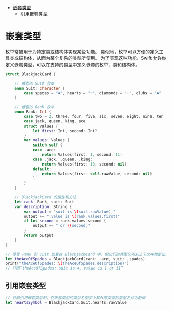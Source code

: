 <!-- TOC -->

- [嵌套类型](#%E5%B5%8C%E5%A5%97%E7%B1%BB%E5%9E%8B)
    - [引用嵌套类型](#%E5%BC%95%E7%94%A8%E5%B5%8C%E5%A5%97%E7%B1%BB%E5%9E%8B)

<!-- /TOC -->

# 嵌套类型

枚举常被用于为特定类或结构体实现某些功能。
类似地，枚举可以方便的定义工具类或结构体，从而为某个复杂的类型所使用。
为了实现这种功能，Swift 允许你定义嵌套类型，可以在支持的类型中定义嵌套的枚举、类和结构体。

```swift
struct BlackjackCard {

    // 嵌套的 Suit 枚举
    enum Suit: Character {
        case spades = "♠", hearts = "♡", diamonds = "♢", clubs = "♣"
    }

    // 嵌套的 Rank 枚举
    enum Rank: Int {
        case two = 2, three, four, five, six, seven, eight, nine, ten
        case jack, queen, king, ace
        struct Values {
            let first: Int, second: Int?
        }
        var values: Values {
            switch self {
            case .ace:
                return Values(first: 1, second: 11)
            case .jack, .queen, .king:
                return Values(first: 10, second: nil)
            default:
                return Values(first: self.rawValue, second: nil)
            }
        }
    }

    // BlackjackCard 的属性和方法
    let rank: Rank, suit: Suit
    var description: String {
        var output = "suit is \(suit.rawValue),"
        output += " value is \(rank.values.first)"
        if let second = rank.values.second {
            output += " or \(second)"
        }
        return output
    }
}

// 尽管 Rank 和 Suit 嵌套在 BlackjackCard 中，但它们的类型仍可从上下文中推断出来，所以在初始化实例时能够单独通过成员名称（.ace 和 .spades）引用枚举实例。
let theAceOfSpades = BlackjackCard(rank: .ace, suit: .spades)
print("theAceOfSpades: \(theAceOfSpades.description)")
// 打印“theAceOfSpades: suit is ♠, value is 1 or 11”
```

## 引用嵌套类型

```swift
// 外部引用嵌套类型时，在嵌套类型的类型名前加上其外部类型的类型名作为前缀
let heartsSymbol = BlackjackCard.Suit.hearts.rawValue
```

